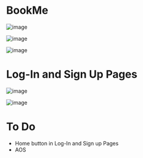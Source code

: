 # BookMe

![image](https://github.com/jeremyjulesflores/BookMe/assets/111720888/4fbbc44a-cec0-45a2-a8cd-00225836cde6)

![image](https://github.com/jeremyjulesflores/BookMe/assets/111720888/035b36ec-9482-4074-a4f2-79c65a31db3f)

![image](https://github.com/jeremyjulesflores/BookMe/assets/111720888/9f6d8f0e-b064-439d-b7af-7583a737776f)


# Log-In and Sign Up Pages

![image](https://github.com/jeremyjulesflores/BookMe/assets/111720888/2042234e-17ad-4770-99c0-a197264ac049)

![image](https://github.com/jeremyjulesflores/BookMe/assets/111720888/33b2770b-2afa-4638-b887-b9d1fc5d6f43)

# To Do
  - Home button in Log-In and Sign up Pages
  - AOS



